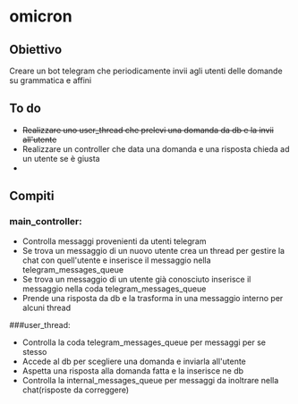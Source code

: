 # omicron

Obiettivo
---------
Creare un bot telegram che periodicamente invii agli utenti delle domande su grammatica e affini

To do
-----
* ~~Realizzare uno user_thread che prelevi una domanda da db e la invii all'utente~~
* Realizzare un controller che data una domanda e una risposta chieda ad un utente se è giusta
* 

Compiti
-------
### main_controller:
* Controlla messaggi provenienti da utenti telegram
* Se trova un messaggio di un nuovo utente crea un thread per gestire la chat con quell'utente e inserisce il messaggio nella telegram_messages_queue
* Se trova un messaggio di un utente già conosciuto inserisce il messaggio nella coda telegram_messages_queue
* Prende una risposta da db e la trasforma in una messaggio interno per alcuni thread

###user_thread:
* Controlla la coda telegram_messages_queue per messaggi per se stesso
* Accede al db per scegliere una domanda e inviarla all'utente
* Aspetta una risposta alla domanda fatta e la inserisce ne db
* Controlla la internal_messages_queue per messaggi da inoltrare nella chat(risposte da correggere)


